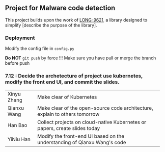 ## Project for Malware code detection

This project builds upon the work of [LONG-9621]([https://github.com/original-author](https://github.com/LONG-9621/Pcap_Analyzer.git)), a library designed to simplify [describe the purpose of the library].

### Deployment

Modify the config file in `config.py`

**Do NOT** `git push` by force !!! Make sure you have pull or merge the branch before push

### 7.12 : Decide the archetecture of project use kubernetes, modify the front end UI, and commit the slides.

|               |                                                                                                  |
|---------------|--------------------------------------------------------------------------------------------------|
| Xinyu Zhang   | Make clear of Kubernetes                                                                         |
| Qianxu Wang   | Make clear of the open-source code architecture, explain to others tomorrow                      |
| Han Bao       | Collect projects on cloud-native Kubernetes or papers, create slides today                       |
| YiNiu Han     | Modify the front-end UI based on the understanding of Qianxu Wang's code                         |

